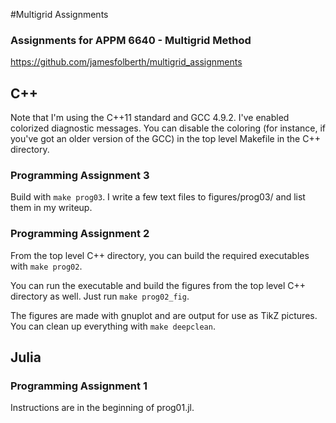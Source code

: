 #Multigrid Assignments
### Assignments for APPM 6640 - Multigrid Method
https://github.com/jamesfolberth/multigrid_assignments

## C++
Note that I'm using the C++11 standard and GCC 4.9.2.  I've enabled colorized diagnostic messages.  You can disable the coloring (for instance, if you've got an older version of the GCC) in the top level Makefile in the C++ directory.

### Programming Assignment 3
Build with `make prog03`.  I write a few text files to figures/prog03/ and list them in my writeup.

### Programming Assignment 2
From the top level C++ directory, you can build the required executables with `make prog02`.

You can run the executable and build the figures from the top level C++ directory as well.  Just run `make prog02_fig`.

The figures are made with gnuplot and are output for use as TikZ pictures.  You can clean up everything with `make deepclean`.

## Julia
### Programming Assignment 1
Instructions are in the beginning of prog01.jl.

